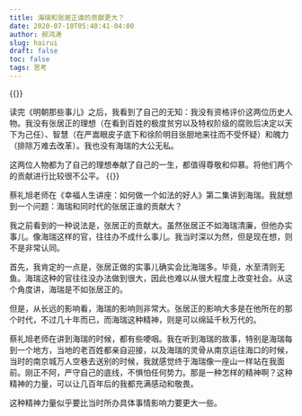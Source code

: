 ```yaml
---
title: 海瑞和张居正谁的贡献更大？
date: 2020-07-10T05:40:41-04:00
author: 郝鸿涛
slug: hairui
draft: false
toc: false
tags: 思考
---
```

{{<block class="note">}}

读完《明朝那些事儿》之后，我看到了自己的无知：我没有资格评价这两位历史人物。我没有张居正的理想（在看到百姓的极度贫穷以及特权阶级的腐败后决定以天下为己任）、智慧（在严嵩眼皮子底下和徐阶明目张胆地来往而不受怀疑）和魄力（排除万难去改革）。我也没有海瑞的大公无私。

这两位人物都为了自己的理想奉献了自己的一生，都值得尊敬和仰慕。将他们两个的贡献进行比较很不公平。
{{<end>}}	

蔡礼旭老师在《幸福人生讲座：如何做一个如法的好人》第二集讲到海瑞。我就想到一个问题：海瑞和同时代的张居正谁的贡献大？

我之前看到的一种说法是，张居正的贡献大。虽然张居正不如海瑞清廉，但他办实事儿。像海瑞这样的官，往往办不成什么事儿。我当时深以为然，但是现在想，则不是非常认同。

首先，我肯定的一点是，张居正做的实事儿确实会比海瑞多。毕竟，水至清则无鱼。海瑞这种的官往往没办法做到很大，因此也难以从很大程度上改变社会。从这个角度讲，海瑞是不如张居正的。

但是，从长远的影响看，海瑞的影响则非常大。张居正的影响大多是在他所在的那个时代，不过几十年而已，而海瑞这种精神，则是可以绵延千秋万代的。

蔡礼旭老师在讲到海瑞的时候，都有些哽咽。我在听到海瑞的故事，特别是海瑞每到一个地方，当地的老百姓都亲自迎接，以及海瑞的灵骨从南京运往海口的时候，当时的南京城万人空巷去送别的时候，我就感觉终于海瑞像一座山一样站在我面前。刚正不阿，严守自己的底线，不惧怕任何势力。那是一种怎样的精神啊？这种精神的力量，可以让几百年后的我都充满感动和敬畏。

这种精神力量似乎要比当时所办具体事情影响力要更大一些。